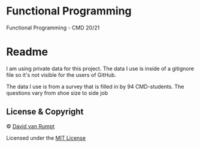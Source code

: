 # Functional Programming
Functional Programming - CMD 20/21



# Readme
I am using private data for this project. The data I use is inside of a gitignore file so it's not visible for the users of GitHub.

The data I use is from a survey that is filled in by 94 CMD-students. The questions vary from shoe size to side job

## License & Copyright
© [David van Rumpt](https://github.com/davidvanr21)

Licensed under the [MIT License](https://github.com/davidvanr21/functional-programming/blob/main/LICENSE)
